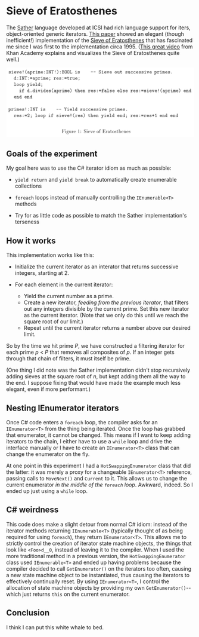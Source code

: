# Sieve of Eratosthenes

The [Sather](https://en.wikipedia.org/wiki/Sather) language developed at ICSI had rich language support for iters, object-oriented generic iterators.  [This paper](https://www.researchgate.net/publication/2623870_Sather_Iters_Object-Oriented_Iteration_Abstraction/link/02e7e5228a6bbebd8c000000/download) showed an elegant (though inefficient!) implementation of the [Sieve of Eratosthenes](https://en.wikipedia.org/wiki/Sieve_of_Eratosthenes) that has fascinated me since I was first to the implementation circa 1995.  ([This great video](https://www.youtube.com/watch?v=klcIklsWzrY) from Khan Academy explains and visualizes the Sieve of Eratosthenes quite well.)

![Sieve of Eratosthenes in Sather](img/sieve.png)

## Goals of the experiment

My goal here was to use the C# iterator idiom as much as possible:

* `yield return` and `yield break` to automatically create enumerable collections

* `foreach` loops instead of manually controlling the `IEnumerable<T>` methods

* Try for as little code as possible to match the Sather implementation's terseness

## How it works
This implementation works like this:

* Initialize the current iterator as an interator that returns successive integers, starting at 2.
* For each element in the current iterator:

  * Yield the current number as a prime.
  * Create a new iterator, _feeding from the previous iterator_, that filters out any integers divisible by the current prime.  Set this new iterator as the current iterator.  (Note that we only do this until we reach the square root of our limit.)
  * Repeat until the current iterator returns a number above our desired limit.

So by the time we hit prime _P_, we have constructed a filtering iterator for each prime _p_ < _P_ that removes all composites of _p_.  If an integer gets through that chain of filters, it must itself be prime.

(One thing I did note was the Sather implementation didn't stop recursively adding sieves at the square root of *n*, but kept adding them all the way to the end.  I suppose fixing that would have made the example much less elegant, even if more performant.)

## Nesting IEnumerator<T> iterators
Once C# code enters a `foreach` loop, the compiler asks for an `IEnumerator<T>` from the thing being iterated.  Once the loop has grabbed that enumerator, it cannot be changed.  This means if I want to keep adding iterators to the chain, I either have to use a `while` loop and drive the interface manually or I have to create an `IEnumerator<T>` class that can change the enumerator on the fly.

At one point in this experiment I had a `HotSwappingEnumerator` class that did the latter: it was merely a proxy for a changeable `IEnumerator<T>` reference, passing calls to `MoveNext()` and `Current` to it.  This allows us to change the current enumerator _in the middle of the `foreach` loop_.  Awkward, indeed.  So I ended up just using a `while` loop.

## C# weirdness
This code does make a slight detour from normal C# idiom: instead of the iterator methods returning `IEnumerable<T>` (typically thought of as being required for using `foreach`), they return `IEnumerator<T>`.  This allows me to strictly control the creation of iterator state machine objects, the things that look like `<Foo>d__0`, instead of leaving it to the compiler.  When I used the more traditional method in a previous version, the `HotSwappingEnumerator` class used `IEnumerable<T>` and ended up having problems because the compiler decided to call `GetEnumerator()` on the iterators too often, causing a new state machine object to be instantiated, thus causing the iterators to effectively continually reset.  By using `IEnumerator<T>`, I control the allocation of state machine objects by providing my own `GetEnumerator()`--which just returns `this` on the current enumerator.

## Conclusion
I think I can put this white whale to bed.
